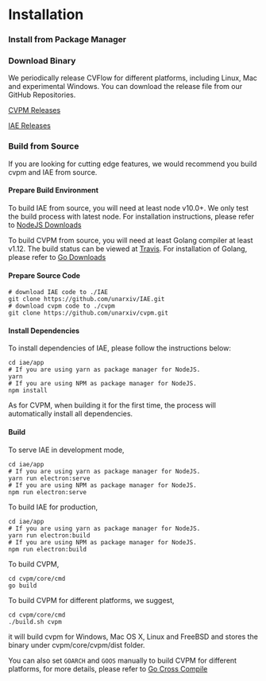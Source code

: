 # Installation

### Install from Package Manager

### Download Binary

We periodically release CVFlow for different platforms, including Linux, Mac and experimental Windows. You can download the release file from our GitHub Repositories.

[CVPM Releases](https://github.com/unarxiv/cvpm/releases)

[IAE Releases](https://github.com/unarxiv/iae/releases)

### Build from Source

If you are looking for cutting edge features, we would recommend you build cvpm and IAE from source.

#### Prepare Build Environment

To build IAE from source, you will need at least node v10.0+. We only test the build process with latest node. For installation instructions, please refer to [NodeJS Downloads](https://nodejs.org/en/download/)

To build CVPM from source, you will need at least Golang compiler at least v1.12. The build status can be viewed at [Travis](https://travis-ci.org/unarxiv/CVPM). For installation of Golang, please refer to [Go Downloads](https://golang.org/dl/)

#### Prepare Source Code

```shell
# download IAE code to ./IAE
git clone https://github.com/unarxiv/IAE.git  
# download cvpm code to ./cvpm
git clone https://github.com/unarxiv/cvpm.git 
```

#### Install Dependencies

To install dependencies of IAE, please follow the instructions below:

```shell
cd iae/app
# If you are using yarn as package manager for NodeJS.
yarn
# If you are using NPM as package manager for NodeJS.
npm install
```

As for CVPM, when building it for the first time, the process will automatically install all dependencies.

#### Build

To serve IAE in development mode,

```shell
cd iae/app
# If you are using yarn as package manager for NodeJS.
yarn run electron:serve
# If you are using NPM as package manager for NodeJS.
npm run electron:serve
```

To build IAE for production,

```shell
cd iae/app
# If you are using yarn as package manager for NodeJS.
yarn run electron:build
# If you are using NPM as package manager for NodeJS.
npm run electron:build
```

To build CVPM,

```shell
cd cvpm/core/cmd
go build
```

To build CVPM for different platforms, we suggest,

```shell
cd cvpm/core/cmd
./build.sh cvpm
```

it will build cvpm for Windows, Mac OS X, Linux and FreeBSD and stores the binary under cvpm/core/cvpm/dist folder.

You can also set ```GOARCH``` and ```GOOS``` manually to build CVPM for different platforms, for more details, please refer to [Go Cross Compile](https://golangcookbook.com/chapters/running/cross-compiling/)
